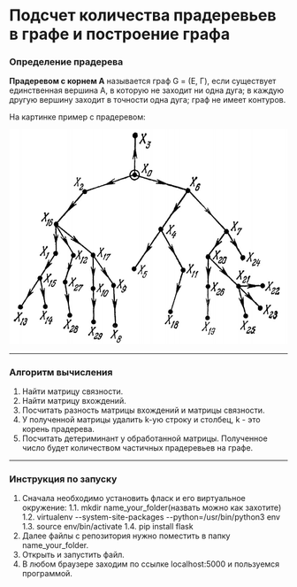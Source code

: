 # Подсчет количества прадеревьев в графе и построение графа #

### Определение прадерева ###
**Прадеревом с корнем A** называется граф G = (E, Г), если существует единственная вершина А, в которую не заходит ни одна дуга; в каждую другую вершину заходит в точности одна дуга; граф не имеет контуров.

На картинке пример с прадеревом:

![Image alt](https://github.com/samvel63/recount_of_great_trees/raw/master/images/img1.jpg)

***

### Алгоритм вычисления ###

1. Найти матрицу связности.
2. Найти матрицу вхождений.
3. Посчитать разность матрицы вхождений и матрицы связности.
4. У полученной матрицы удалить k-ую строку и столбец, k - это корень прадерева.
5. Посчитать детериминант у обработанной матрицы.
Полученное число будет количеством частичных прадеревьев на графе.

***
### Инструкция по запуску ###

1. Сначала необходимо установить фласк и его виртуальное окружение:
 1.1. mkdir name_your_folder(назвать можно как захотите)
 1.2. virtualenv --system-site-packages --python=/usr/bin/python3 env
 1.3. source env/bin/activate
 1.4. pip install flask
2. Далее файлы с репозитория нужно поместить в папку name_your_folder.
3. Открыть и запустить файл.
4. В любом браузере заходим по ссылке localhost:5000 и пользуемся программой.